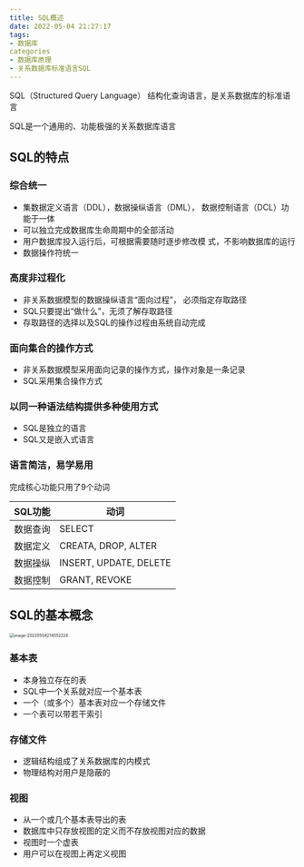 ```yaml
---
title: SQL概述
date: 2022-05-04 21:27:17
tags:
- 数据库
categories
- 数据库原理
- 关系数据库标准语言SQL
---
```

SQL（Structured Query Language） 结构化查询语言，是关系数据库的标准语言 

SQL是一个通用的、功能极强的关系数据库语言
<!--more-->

## SQL的特点

### 综合统一

- 集数据定义语言（DDL），数据操纵语言（DML）， 数据控制语言（DCL）功能于一体
- 可以独立完成数据库生命周期中的全部活动
- 用户数据库投入运行后，可根据需要随时逐步修改模 式，不影响数据库的运行
- 数据操作符统一

### 高度非过程化

- 非关系数据模型的数据操纵语言“面向过程”， 必须指定存取路径
- SQL只要提出“做什么”，无须了解存取路径
- 存取路径的选择以及SQL的操作过程由系统自动完成

### 面向集合的操作方式

- 非关系数据模型采用面向记录的操作方式，操作对象是一条记录
- SQL采用集合操作方式

### 以同一种语法结构提供多种使用方式

- SQL是独立的语言
- SQL又是嵌入式语言

### 语言简洁，易学易用

完成核心功能只用了9个动词

| SQL功能  | 动词                   |
| -------- | ---------------------- |
| 数据查询 | SELECT                 |
| 数据定义 | CREATA, DROP, ALTER    |
| 数据操纵 | INSERT, UPDATE, DELETE |
| 数据控制 | GRANT, REVOKE          |



## SQL的基本概念

<img src="image-20220504214052224.png" alt="image-20220504214052224" style="zoom:50%;" />

### 基本表

- 本身独立存在的表
- SQL中一个关系就对应一个基本表
- 一个（或多个）基本表对应一个存储文件 
- 一个表可以带若干索引

### 存储文件

- 逻辑结构组成了关系数据库的内模式
- 物理结构对用户是隐蔽的

### 视图

- 从一个或几个基本表导出的表
- 数据库中只存放视图的定义而不存放视图对应的数据
- 视图时一个虚表
- 用户可以在视图上再定义视图